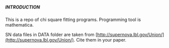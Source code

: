 ##### INTRODUCTION

This is a repo of chi square fitting programs. Programming tool is mathematica. 

SN data files in DATA folder are taken from [http://supernova.lbl.gov/Union/](http://supernova.lbl.gov/Union/). Cite them in your paper.